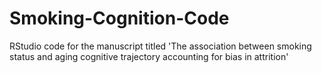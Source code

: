# Smoking-Cognition-Code
RStudio code for the manuscript titled 'The association between smoking status and aging cognitive trajectory accounting for bias in attrition'
